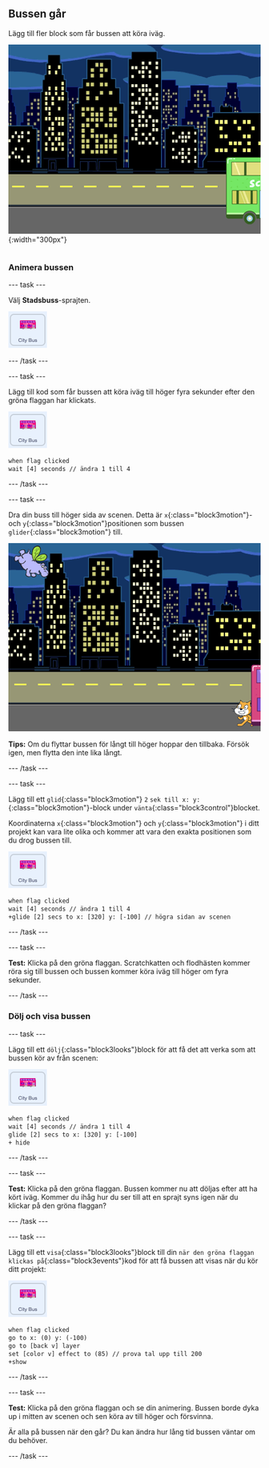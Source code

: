 ## Bussen går

<div style="display: flex; flex-wrap: wrap">
<div style="flex-basis: 200px; flex-grow: 1; margin-right: 15px;">
Lägg till fler block som får bussen att köra iväg.
</div>
<div>

![Scen som visar att bussen har flyttats åt höger.](images/bus-leaving.png){:width="300px"}

</div>
</div>

### Animera bussen

--- task ---

Välj **Stadsbuss**-sprajten.

![Stadsbusssprajten.](images/bus-sprite.png)

--- /task ---

--- task ---

Lägg till kod som får bussen att köra iväg till höger fyra sekunder efter den gröna flaggan har klickats.

![Stadsbusssprajten.](images/bus-sprite.png)

```blocks3
when flag clicked 
wait [4] seconds // ändra 1 till 4
```

--- /task ---

--- task ---

Dra din buss till höger sida av scenen. Detta är `x`{:class="block3motion"}- och `y`{:class="block3motion"}positionen som bussen `glider`{:class="block3motion"} till.

![](images/bus-right.png)

**Tips:** Om du flyttar bussen för långt till höger hoppar den tillbaka. Försök igen, men flytta den inte lika långt.

--- /task ---

--- task ---

Lägg till ett `glid`{:class="block3motion"} `2` `sek till x: y:`{:class="block3motion"}-block under `vänta`{:class="block3control"}blocket.

Koordinaterna `x`{:class="block3motion"} och `y`{:class="block3motion"} i ditt projekt kan vara lite olika och kommer att vara den exakta positionen som du drog bussen till.

![Stadsbusssprajten.](images/bus-sprite.png)

```blocks3
when flag clicked 
wait [4] seconds // ändra 1 till 4
+glide [2] secs to x: [320] y: [-100] // högra sidan av scenen
```

--- /task ---

--- task ---

**Test:** Klicka på den gröna flaggan. Scratchkatten och flodhästen kommer röra sig till bussen och bussen kommer köra iväg till höger om fyra sekunder.

--- /task ---

### Dölj och visa bussen

--- task ---

Lägg till ett `dölj`{:class="block3looks"}block för att få det att verka som att bussen kör av från scenen:

![Stadsbusssprajten.](images/bus-sprite.png)

```blocks3
when flag clicked 
wait [4] seconds // ändra 1 till 4
glide [2] secs to x: [320] y: [-100]
+ hide
```
--- /task ---

--- task ---

**Test:** Klicka på den gröna flaggan. Bussen kommer nu att döljas efter att ha kört iväg. Kommer du ihåg hur du ser till att en sprajt syns igen när du klickar på den gröna flaggan?

--- /task ---

--- task ---

Lägg till ett `visa`{:class="block3looks"}block till din `när den gröna flaggan klickas på`{:class="block3events"}kod för att få bussen att visas när du kör ditt projekt:

![Stadsbusssprajten.](images/bus-sprite.png)

```blocks3
when flag clicked
go to x: (0) y: (-100)
go to [back v] layer
set [color v] effect to (85) // prova tal upp till 200
+show
```

--- /task ---

--- task ---

**Test:** Klicka på den gröna flaggan och se din animering. Bussen borde dyka up i mitten av scenen och sen köra av till höger och försvinna.

Är alla på bussen när den går? Du kan ändra hur lång tid bussen väntar om du behöver.

--- /task ---
